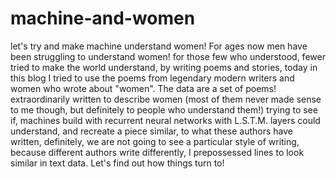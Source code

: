 # machine-and-women
let's try and make machine understand women!
For ages now men have been struggling to understand women! for those few who understood,
fewer tried to make the world understand, by writing poems and stories, today in this blog
I tried to use the poems from legendary modern writers and women who wrote about "women".
The data are a set of poems! extraordinarily written to describe women (most of them never
made sense to me though, but definitely to people who understand them!) trying to see 
if, machines build with recurrent neural networks with L.S.T.M. layers could understand,
and recreate a piece similar, to what these authors have written, definitely, 
we are not going to see a particular style of writing, because different authors write differently,
I prepossessed lines to look similar in text data. Let's find out how things turn to!
